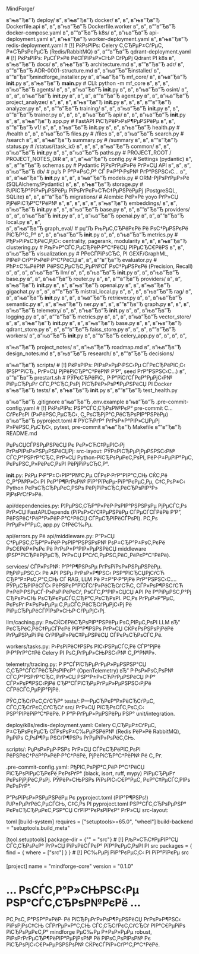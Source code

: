 ﻿MindForge/

в”њв”Ђв”Ђ deploy/
в”‚   в”њв”Ђв”Ђ docker/
в”‚   в”‚   в”њв”Ђв”Ђ Dockerfile.api
в”‚   в”‚   в”њв”Ђв”Ђ Dockerfile.worker
в”‚   в”‚   в””в”Ђв”Ђ docker-compose.yaml
в”‚   в””в”Ђв”Ђ k8s/
в”‚       в”њв”Ђв”Ђ api-deployment.yaml
в”‚       в”њв”Ђв”Ђ worker-deployment.yaml
в”‚       в”њв”Ђв”Ђ redis-deployment.yaml # [!] РќРѕРІРѕ: Celery С‚СЂРµР±СѓРµС‚ Р±СЂРѕРєРµСЂ (Redis/RabbitMQ)
в”‚       в””в”Ђв”Ђ qdrant-deployment.yaml # [!] РќРѕРІРѕ: РµСЃР»Рё РёСЃРїРѕР»СЊР·СѓРµРј Qdrant РІ k8s
в”‚
в”њв”Ђв”Ђ docs/
в”‚   в”њв”Ђв”Ђ architecture.md
в”‚   в””в”Ђв”Ђ adr/
в”‚       в””в”Ђв”Ђ ADR-0001-structure.md
в”‚
в”њв”Ђв”Ђinstaller/
в”‚          в””в”Ђв”Ђmindforge_installer.py
в”‚ 
в”њв”Ђв”Ђ mf_core/
в”‚ в”њв”Ђв”Ђ __init__.py
в”‚ в”њв”Ђв”Ђ __main__.py # CLI: python -m mf_core
в”‚ в”‚
в”‚ в”њв”Ђв”Ђ agents/
в”‚ в”‚         в”њв”Ђв”Ђ __init__.py
в”‚ в”‚         в”њв”Ђв”Ђ osint/
в”‚ в”‚         в”‚     в”њв”Ђв”Ђ __init__.py
в”‚ в”‚         в”‚     в””в”Ђв”Ђ agent.py
в”‚ в”‚         в”њв”Ђв”Ђ project_analyzer/
в”‚ в”‚         в”‚   в”њв”Ђв”Ђ __init__.py
в”‚ в”‚         в”‚   в””в”Ђв”Ђ analyzer.py
в”‚ в”‚         в””в”Ђв”Ђ training/
в”‚ в”‚                    в”њв”Ђв”Ђ __init__.py
в”‚ в”‚                    в””в”Ђв”Ђ trainer.py
в”‚ в”‚
в”‚ в”њв”Ђв”Ђ api/
в”‚ в”‚   в”њв”Ђв”Ђ __init__.py
в”‚ в”‚   в”њв”Ђв”Ђ app.py # FastAPI РїСЂРёР»РѕР¶РµРЅРёРµ
в”‚ в”‚   в””в”Ђв”Ђ v1/
в”‚ в”‚       в”њв”Ђв”Ђ __init__.py
в”‚ в”‚       в”њв”Ђв”Ђ health.py # /health
в”‚ в”‚       в”њв”Ђв”Ђ files.py # /files
в”‚ в”‚       в”њв”Ђв”Ђ search.py # /search
в”‚ в”‚       в”њв”Ђв”Ђ summary.py # /summary
в”‚ в”‚       в””в”Ђв”Ђ status.py # /status/{task_id}
в”‚ в”‚ 
в”‚ в”њв”Ђв”Ђ common/
в”‚ в”‚         в”њв”Ђв”Ђ __init__.py
в”‚ в”‚         в”њв”Ђв”Ђ paths.py # PROJECT_ROOT / PROJECT_NOTES_DIR
в”‚ в”‚         в”њв”Ђв”Ђ config.py # Settings (pydantic)
в”‚ в”‚         в””в”Ђв”Ђ schemas.py # Pydantic РјРѕРґРµР»Рё РґР»СЏ API
в”‚ в”‚
в”‚ в”њв”Ђв”Ђ db/                       # рџ’ѕ Р Р°Р±РѕС‚Р° СЃ Р±Р°Р·РѕР№ РґР°РЅРЅС‹С…
в”‚ в”‚   в”њв”Ђв”Ђ __init__.py
в”‚ в”‚   в”њв”Ђв”Ђ models.py             # ORM-РјРѕРґРµР»Рё (SQLAlchemy/Pydantic)
в”‚ в”‚   в”њв”Ђв”Ђ storage.py            # РЈРїСЂР°РІР»РµРЅРёРµ РїРѕРґРєР»СЋС‡РµРЅРёРµРј (PostgreSQL, SQLite)
в”‚ в”‚   в””в”Ђв”Ђ migrations/           # Alembic РёР»Рё yoyo РґР»СЏ РјРёРіСЂР°С†РёР№
в”‚ в”‚ 
в”‚ в”‚ 
в”‚ в”њв”Ђв”Ђ embeddings/
в”‚ в”‚      в”њв”Ђв”Ђ __init__.py
в”‚ в”‚      в”њв”Ђв”Ђ base.py
в”‚ в”‚      в””в”Ђв”Ђ providers/
в”‚ в”‚                 в”њв”Ђв”Ђ __init__.py
в”‚ в”‚                 в”њв”Ђв”Ђ openai.py
в”‚ в”‚                в””в”Ђв”Ђ local.py
в”‚ в”‚  
в”‚ в”њв”Ђв”Ђ graph_eval/               # рџ“Љ РњРµС‚СЂРёРєРё Рё РѕС†РµРЅРєРё РіСЂР°С„Р°
в”‚ в”‚    в”њв”Ђв”Ђ __init__.py
в”‚ в”‚    в”њв”Ђв”Ђ metrics.py            # РђР»РіРѕСЂРёС‚РјС‹: centrality, pagerank, modularity
в”‚ в”‚    в”њв”Ђв”Ђ clustering.py         # РљР»Р°СЃС‚РµСЂРёР·Р°С†РёСЏ РІРµСЂС€РёРЅ
в”‚ в”‚    в”њв”Ђв”Ђ visualization.py      # Р­РєСЃРїРѕСЂС‚ РІ GEXF/GraphML, РІРёР·СѓР°Р»РёР·Р°С†РёСЏ
в”‚ в”‚     в””в”Ђв”Ђ evaluator.py          # РћР±С‰РёР№ РёРЅС‚РµСЂС„РµР№СЃ РѕС†РµРЅРєРё (Precision, Recall)
в”‚ в”‚
в”‚ в”њв”Ђв”Ђ llm/
в”‚ в”‚     в”њв”Ђв”Ђ __init__.py
в”‚ в”‚     в”њв”Ђв”Ђ base.py
в”‚ в”‚     в”њв”Ђв”Ђ router.py
в”‚ в”‚     в””в”Ђв”Ђ providers/
в”‚ в”‚           в”њв”Ђв”Ђ __init__.py
в”‚ в”‚           в”њв”Ђв”Ђ openai.py
в”‚ в”‚           в”њв”Ђв”Ђ gigachat.py
в”‚ в”‚           в””в”Ђв”Ђ mistral_local.py
в”‚ в”‚
в”‚ в”њв”Ђв”Ђ rag/
в”‚ в”‚      в”њв”Ђв”Ђ __init__.py
в”‚ в”‚      в”њв”Ђв”Ђ retriever.py
в”‚ в”‚      в”њв”Ђв”Ђ semantic.py
в”‚ в”‚      в”њв”Ђв”Ђ ner.py
в”‚ в”‚      в””в”Ђв”Ђ graph.py
в”‚ в”‚
в”‚ в”њв”Ђв”Ђ telemetry/
в”‚ в”‚          в”њв”Ђв”Ђ __init__.py
в”‚ в”‚          в”њв”Ђв”Ђ logging.py
в”‚ в”‚          в””в”Ђв”Ђ metrics.py
в”‚ в”‚
в”‚ в”њв”Ђв”Ђ vector_store/
в”‚ в”‚     в”њв”Ђв”Ђ __init__.py
в”‚ в”‚     в”њв”Ђв”Ђ base.py
в”‚ в”‚     в”њв”Ђв”Ђ qdrant_store.py
в”‚ в”‚     в””в”Ђв”Ђ faiss_store.py
в”‚ в”‚
в”‚ в””в”Ђв”Ђ workers/
в”‚         в”њв”Ђв”Ђ __init__.py
в”‚         в””в”Ђв”Ђ celery_app.py
в”‚
в”‚
в”‚
в”‚

в”њв”Ђв”Ђ project_notes/
в”‚      в”њв”Ђв”Ђ roadmap.md
в”‚      в”њв”Ђв”Ђ design_notes.md
в”‚      в”њв”Ђв”Ђ research/
в”‚      в””в”Ђв”Ђ decisions/

в”њв”Ђв”Ђ scripts/ # [!] РќРѕРІРѕ: РїРѕР»РµР·РЅС‹Рµ СЃРєСЂРёРїС‚С‹ (РЅР°РїСЂ., РґР»СЏ РјРёРіСЂР°С†РёР№ Р‘Р”, seed РґР°РЅРЅС‹С…)
в”‚   в””в”Ђв”Ђ prestart.sh # РЎРєСЂРёРїС‚, Р·Р°РїСѓСЃРєР°РµРјС‹Р№ РїРµСЂРµРґ СЃС‚Р°СЂС‚РѕРј РїСЂРёР»РѕР¶РµРЅРёСЏ РІ Docker
в”њв”Ђв”Ђ tests/
в”‚      в”њв”Ђв”Ђ __init__.py
в”‚      в””в”Ђв”Ђ test_health.py

в”њв”Ђв”Ђ .gitignore
в”њв”Ђв”Ђ .env.example
в”њв”Ђв”Ђ .pre-commit-config.yaml # [!] РќРѕРІРѕ: РЅР°СЃС‚СЂРѕР№РєР° pre-commit С…СѓРєРѕРІ (Р»РёРЅС‚РµСЂС‹, С„РѕСЂРјР°С‚РёСЂРѕРІР°РЅРёРµ)
в”њв”Ђв”Ђ pyproject.toml # РЎСЋРґР° РґРѕР±Р°РІР»СЏРµРј Р»РёРЅС‚РµСЂС‹, pytest, pre-commit
в”њв”Ђв”Ђ Makefile
в””в”Ђв”Ђ README.md



РџРѕСЏСЃРЅРµРЅРёСЏ Рє РєР»СЋС‡РµРІС‹Рј РґРѕРїРѕР»РЅРµРЅРёСЏРј:
src-layout: РЎРѕРІСЂРµРјРµРЅРЅС‹Р№ СЃС‚Р°РЅРґР°СЂС‚ РґР»СЏ Python-РїСЂРѕРµРєС‚РѕРІ, РёР·Р±РµРіР°РµС‚ РєРѕРЅС„Р»РёРєС‚РѕРІ РёРјРїРѕСЂС‚Р°.

__init__.py: РќРµ Р·Р°Р±С‹РІР°Р№С‚Рµ СЃРѕР·РґР°РІР°С‚СЊ СЌС‚Рё С„Р°Р№Р»С‹ РІ РєР°Р¶РґРѕР№ РїР°РїРєРµ-РїР°РєРµС‚Рµ, С‡С‚РѕР±С‹ Python РєРѕСЂСЂРµРєС‚РЅРѕ РёРјРїРѕСЂС‚РёСЂРѕРІР°Р» РјРѕРґСѓР»Рё.

api/dependencies.py: Р¦РµРЅС‚СЂР°Р»РёР·РѕРІР°РЅРЅРѕРµ РјРµСЃС‚Рѕ РґР»СЏ FastAPI.Depends (РїРѕР»СѓС‡РµРЅРёРµ СЃРµСЃСЃРёРё Р‘Р”, РёРЅРёС†РёР°Р»РёР·Р°С†РёСЏ СЃРµСЂРІРёСЃРѕРІ). Р­С‚Рѕ РґРµР»Р°РµС‚ app.py С‡РёС‰Рµ.

api/errors.py Рё api/middleware.py: Р”Р»СЏ С†РµРЅС‚СЂР°Р»РёР·РѕРІР°РЅРЅРѕР№ РѕР±СЂР°Р±РѕС‚РєРё РѕС€РёР±РѕРє Рё РґРѕР±Р°РІР»РµРЅРёСЏ middleware (РЅР°РїСЂРёРјРµСЂ, РґР»СЏ Р°СѓС‚РµРЅС‚РёС„РёРєР°С†РёРё).

services/ СЃР»РѕР№: Р’Р°Р¶РЅРѕРµ РґРѕРїРѕР»РЅРµРЅРёРµ. РђРіРµРЅС‚С‹ Рё API РЅРµ РґРѕР»Р¶РЅС‹ РЅР°РїСЂСЏРјСѓСЋ СЂР°Р±РѕС‚Р°С‚СЊ СЃ RAG, LLM Рё Р±Р°Р·Р°РјРё РґР°РЅРЅС‹С…. РЎРµСЂРІРёСЃС‹ РёРЅРєР°РїСЃСѓР»РёСЂСѓСЋС‚ СЃР»РѕР¶РЅСѓСЋ Р±РёР·РЅРµСЃ-Р»РѕРіРёРєСѓ, РѕСЃС‚Р°РІР»СЏСЏ API Рё Р°РіРµРЅС‚Р°Рј СЂРѕР»СЊ РѕСЂРєРµСЃС‚СЂР°С‚РѕСЂРѕРІ. Р­С‚Рѕ РґРµР»Р°РµС‚ РєРѕРґ Р±РѕР»РµРµ С‚РµСЃС‚РёСЂСѓРµРјС‹Рј Рё РїРµСЂРµРёСЃРїРѕР»СЊР·СѓРµРјС‹Рј.

llm/caching.py: РљСЌС€РёСЂРѕРІР°РЅРёРµ РѕС‚РІРµС‚РѕРІ LLM вЂ” РєСЂРёС‚РёС‡РµСЃРєРё РІР°Р¶РЅРѕ РґР»СЏ СЌРєРѕРЅРѕРјРёРё РґРµРЅРµРі Рё СѓРІРµР»РёС‡РµРЅРёСЏ СЃРєРѕСЂРѕСЃС‚Рё.

workers/tasks.py: Р›РѕРіРёС‡РЅРѕ РІС‹РЅРµСЃС‚Рё СЃР°РјРё Р·Р°РґР°С‡Рё Celery РІ РѕС‚РґРµР»СЊРЅС‹Р№ С„Р°Р№Р».

telemetry/tracing.py: Р Р°СЃРїСЂРµРґРµР»РµРЅРЅР°СЏ С‚СЂР°СЃСЃРёСЂРѕРІРєР° (OpenTelemetry) вЂ” Р·РѕР»РѕС‚РѕР№ СЃС‚Р°РЅРґР°СЂС‚ РґР»СЏ РЅР°Р±Р»СЋРґРµРЅРёСЏ Р·Р° СЃР»РѕР¶РЅС‹РјРё СЂР°СЃРїСЂРµРґРµР»РµРЅРЅС‹РјРё СЃРёСЃС‚РµРјР°РјРё.

РЎС‚СЂСѓРєС‚СѓСЂР° tests/: Р—РµСЂРєР°Р»РёСЂСѓРµС‚ СЃС‚СЂСѓРєС‚СѓСЂСѓ src/ РґР»СЏ РїСЂРѕСЃС‚РѕС‚С‹ РЅР°РІРёРіР°С†РёРё. Р Р°Р·РґРµР»РµРЅРёРµ РЅР° unit/integration.

deploy/k8s/redis-deployment.yaml: Celery С‚СЂРµР±СѓРµС‚ Р±СЂРѕРєРµСЂ СЃРѕРѕР±С‰РµРЅРёР№ (Redis РёР»Рё RabbitMQ), РµРіРѕ С‚РѕР¶Рµ РЅСѓР¶РЅРѕ РґРµРїР»РѕРёС‚СЊ.

scripts/: РџРѕР»РµР·РЅРѕ РґР»СЏ СЃРєСЂРёРїС‚РѕРІ РёРЅРёС†РёР°Р»РёР·Р°С†РёРё, РјРёРіСЂР°С†РёР№ Рё С‚.Рґ.

.pre-commit-config.yaml: РђРІС‚РѕРјР°С‚РёР·Р°С†РёСЏ РїСЂРѕРІРµСЂРєРё РєРѕРґР° (black, isort, ruff, mypy) РїРµСЂРµРґ РєРѕРјРјРёС‚РѕРј. РЎРёР»СЊРЅРѕ РїРѕРІС‹С€Р°РµС‚ РєР°С‡РµСЃС‚РІРѕ РєРѕРґР°.

Р”РѕРїРѕР»РЅРµРЅРёРµ Рє pyproject.toml (РІР°Р¶РЅРѕ!)
РЈР±РµРґРёС‚РµСЃСЊ, С‡С‚Рѕ РІ pyproject.toml РЅР°СЃС‚СЂРѕРµРЅР° РєРѕСЂСЂРµРєС‚РЅР°СЏ СѓРїР°РєРѕРІРєР° РґР»СЏ src-layout:

toml
[build-system]
requires = ["setuptools>=65.0", "wheel"]
build-backend = "setuptools.build_meta"

[tool.setuptools]
package-dir = {"" = "src"} # [!] РљР»СЋС‡РµРІР°СЏ СЃС‚СЂРѕРєР° РґР»СЏ РїРѕРёСЃРєР° РїР°РєРµС‚РѕРІ РІ src
packages = { find = { where = ["src"] } } # [!] РС‰РµРј РїР°РєРµС‚С‹ РІ РїР°РїРєРµ src

[project]
name = "mindforge-core"
version = "0.1.0"
# ... РѕСЃС‚Р°Р»СЊРЅС‹Рµ РЅР°СЃС‚СЂРѕР№РєРё ...
Р­С‚РѕС‚ Р°РЅР°Р»РёР· Рё РїСЂРµРґР»РѕР¶РµРЅРёСЏ РґРѕР»Р¶РЅС‹ РїРѕРјРѕС‡СЊ СЃРґРµР»Р°С‚СЊ СЃС‚СЂСѓРєС‚СѓСЂСѓ РІР°С€РµРіРѕ РїСЂРѕРµРєС‚Р° mindforge РµС‰Рµ Р±РѕР»РµРµ robust, РїРѕРґРґРµСЂР¶РёРІР°РµРјРѕР№ Рё РіРѕС‚РѕРІРѕР№ Рє РїСЂРѕРјС‹С€Р»РµРЅРЅРѕР№ СЌРєСЃРїР»СѓР°С‚Р°С†РёРё.